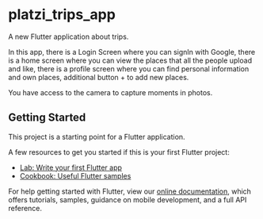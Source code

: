 # platzi_trips_app

A new Flutter application about trips.

In this app, there is a Login Screen where you can signIn with Google, there is a home screen where you can view the places that all the people upload and like, there is a profile screen where you can find personal information and own places, additional button + to add new places.

You have access to the camera to capture moments in photos.

## Getting Started

This project is a starting point for a Flutter application.

A few resources to get you started if this is your first Flutter project:

- [Lab: Write your first Flutter app](https://flutter.io/docs/get-started/codelab)
- [Cookbook: Useful Flutter samples](https://flutter.io/docs/cookbook)

For help getting started with Flutter, view our 
[online documentation](https://flutter.io/docs), which offers tutorials, 
samples, guidance on mobile development, and a full API reference.
